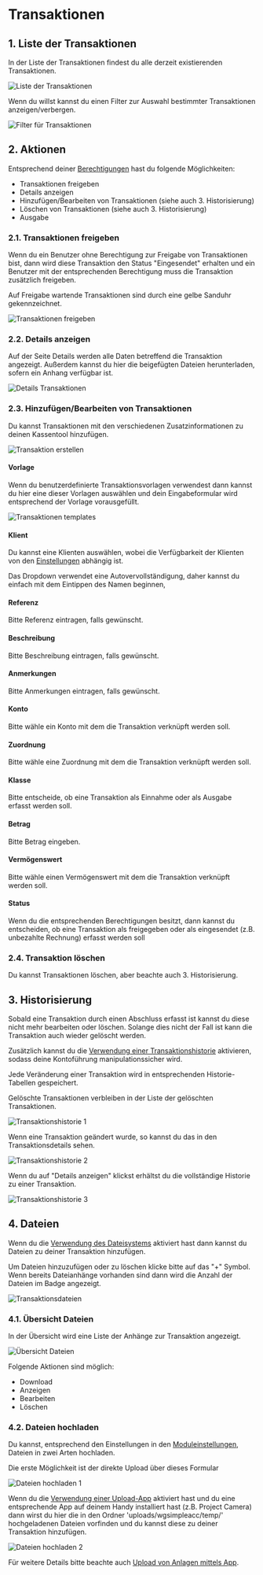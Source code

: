 # Transaktionen

## 1. Liste der Transaktionen

In der Liste der Transaktionen findest du alle derzeit existierenden Transaktionen.

![Liste der Transaktionen](../../.gitbook/assets/de_transactions_1.png)

Wenn du willst kannst du einen Filter zur Auswahl bestimmter Transaktionen anzeigen/verbergen.

![Filter für Transaktionen](../../.gitbook/assets/de_transactions_2.png)

## 2. Aktionen

Entsprechend deiner [Berechtigungen](../administration-menu/permissions.md) hast du folgende Möglichkeiten:

* Transaktionen freigeben
* Details anzeigen
* Hinzufügen/Bearbeiten von Transaktionen (siehe auch 3. Historisierung)
* Löschen von Transaktionen (siehe auch 3. Historisierung)
* Ausgabe

### 2.1. Transaktionen freigeben

Wenn du ein Benutzer ohne Berechtigung zur Freigabe von Transaktionen bist, dann wird diese Transaktion den Status "Eingesendet" erhalten und ein Benutzer mit der entsprechenden Berechtigung muss die Transaktion zusätzlich freigeben.

Auf Freigabe wartende Transaktionen sind durch eine gelbe Sanduhr gekennzeichnet.

![Transaktionen freigeben](../../.gitbook/assets/de_transactions_approve.png)

### 2.2. Details anzeigen

Auf der Seite Details werden alle Daten betreffend die Transaktion angezeigt. Außerdem kannst du hier die beigefügten Dateien herunterladen, sofern ein Anhang verfügbar ist.

![Details Transaktionen](../../.gitbook/assets/de_transactions_details.png)

### 2.3. Hinzufügen/Bearbeiten von Transaktionen

Du kannst Transaktionen mit den verschiedenen Zusatzinformationen zu deinen Kassentool hinzufügen.

![Transaktion erstellen](../../.gitbook/assets/de_transactions_edit.png)

#### Vorlage

Wenn du benutzerdefinierte Transaktionsvorlagen verwendest dann kannst du hier eine dieser Vorlagen auswählen und dein Eingabeformular wird entsprechend der Vorlage vorausgefüllt. 

![Transaktionen templates](../../.gitbook/assets/de_templates_tra_2.png)

#### Klient

Du kannst eine Klienten auswählen, wobei die Verfügbarkeit der Klienten von den [Einstellungen](clients.md) abhängig ist.

Das Dropdown verwendet eine Autovervollständigung, daher kannst du einfach mit dem Eintippen des Namen beginnen,

#### Referenz

Bitte Referenz eintragen, falls gewünscht.

#### Beschreibung

Bitte Beschreibung eintragen, falls gewünscht.

#### Anmerkungen

Bitte Anmerkungen eintragen, falls gewünscht.

#### Konto

Bitte wähle ein Konto mit dem die Transaktion verknüpft werden soll.

#### Zuordnung

Bitte wähle eine Zuordnung mit dem die Transaktion verknüpft werden soll.

#### Klasse

Bitte entscheide, ob eine Transaktion als Einnahme oder als Ausgabe erfasst werden soll.

#### Betrag

Bitte Betrag eingeben.

#### Vermögenswert

Bitte wähle einen Vermögenswert mit dem die Transaktion verknüpft werden soll.

#### Status

Wenn du die entsprechenden Berechtigungen besitzt, dann kannst du entscheiden, ob eine Transaktion als freigegeben oder als eingesendet (z.B. unbezahlte Rechnung) erfasst werden soll

### 2.4. Transaktion löschen

Du kannst Transaktionen löschen, aber beachte auch 3. Historisierung.

## 3. Historisierung

Sobald eine Transaktion durch einen Abschluss erfasst ist kannst du diese nicht mehr bearbeiten oder löschen. Solange dies nicht der Fall ist kann die Transaktion auch wieder gelöscht werden.

Zusätzlich kannst du die [Verwendung einer Transaktionshistorie](../administration-menu/preferences.md) aktivieren, sodass deine Kontoführung manipulationssicher wird.

Jede Veränderung einer Transaktion wird in entsprechenden Historie-Tabellen gespeichert.

Gelöschte Transaktionen verbleiben in der Liste der gelöschten Transaktionen.

![Transaktionshistorie 1](../../.gitbook/assets/de_transactions_history_1.png)

Wenn eine Transaktion geändert wurde, so kannst du das in den Transaktionsdetails sehen.

![Transaktionshistorie 2](../../.gitbook/assets/de_transactions_history_2.png)

Wenn du auf "Details anzeigen" klickst erhältst du die vollständige Historie zu einer Transaktion.

![Transaktionshistorie 3](../../.gitbook/assets/de_transactions_history_3.png)

## 4. Dateien

Wenn du die [Verwendung des Dateisystems](../administration-menu/preferences.md) aktiviert hast dann kannst du Dateien zu deiner Transaktion hinzufügen.

Um Dateien hinzuzufügen oder zu löschen klicke bitte auf das "+" Symbol.
Wenn bereits Dateianhänge vorhanden sind dann wird die Anzahl der Dateien im Badge angezeigt.

![Transaktionsdateien](../../.gitbook/assets/de_files_1.png)

### 4.1. Übersicht Dateien

In der Übersicht wird eine Liste der Anhänge zur Transaktion angezeigt.

![Übersicht Dateien](../../.gitbook/assets/de_files_2.png)

Folgende Aktionen sind möglich:

* Download
* Anzeigen
* Bearbeiten
* Löschen

### 4.2. Dateien hochladen

Du kannst, entsprechend den Einstellungen in den [Moduleinstellungen](../administration-menu/preferences.md), Dateien in zwei Arten hochladen.

Die erste Möglichkeit ist der direkte Upload über dieses Formular

![Dateien hochladen 1](../../.gitbook/assets/de_files_3.png)

Wenn du die [Verwendung einer Upload-App](../administration-menu/preferences.md) aktiviert hast und du eine entsprechende App auf deinem Handy installiert hast (z.B. Project Camera) dann wirst du hier die in den Ordner 'uploads/wgsimpleacc/temp/' hochgeladenen Dateien vorfinden und du kannst diese zu deiner Transaktion hinzufügen. 

![Dateien hochladen 2](../../.gitbook/assets/de_files_4.png)

Für weitere Details bitte beachte auch [Upload von Anlagen mittels App](appupload.md).
